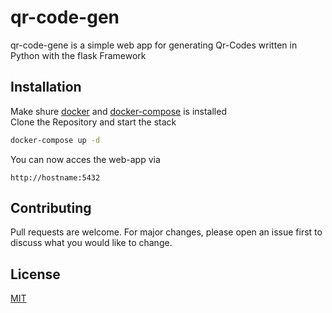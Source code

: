 # qr-code-gen

qr-code-gene is a simple web app for generating Qr-Codes written in Python with the flask Framework

## Installation

Make shure [docker](https://docs.docker.com/get-docker "Docker Docs") and [docker-compose](https://docs.docker.com/compose/install/ "Docker-Compose Docs") is installed  
Clone the Repository and start the stack

```bash
docker-compose up -d
```

You can now acces the web-app via

```
http://hostname:5432
```

## Contributing
Pull requests are welcome. For major changes, please open an issue first to discuss what you would like to change.

## License
[MIT](https://choosealicense.com/licenses/mit/)
